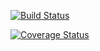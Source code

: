 [![Build Status](https://travis-ci.org/JowJoris/Spotitube-JEE.svg?branch=master)](https://travis-ci.org/JowJoris/Spotitube-JEE)

[![Coverage Status](https://coveralls.io/repos/github/JowJoris/Spotitube-JEE/badge.svg?branch=master)](https://coveralls.io/github/JowJoris/Spotitube-JEE?branch=master)
